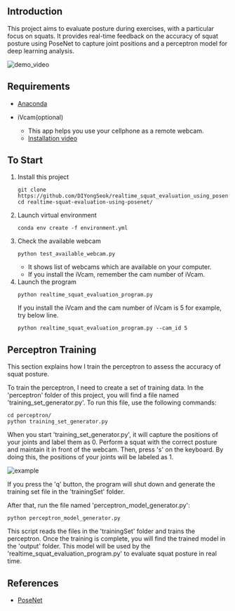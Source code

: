 ## Introduction
This project aims to evaluate posture during exercises, with a particular focus on squats. It provides real-time feedback on the accuracy of squat posture using PoseNet to capture joint positions and a perceptron model for deep learning analysis.

![demo_video](https://github.com/DIYongSeok/realtime_squat_evaluation_using_posenet/assets/146920174/de75f661-9019-46e0-b794-111f3d08c544)

## Requirements
- [Anaconda](https://www.anaconda.com/download)
    

- iVcam(optional)

    - This app helps you use your cellphone as a remote webcam. 
    - [Installation video](https://youtu.be/z2wRJlPKZU8)
    

## To Start
1. Install this project 
    ```
    git clone https://github.com/DIYongSeok/realtime_squat_evaluation_using_posenet.git
    cd realtime-squat-evaluation-using-posenet/
    ```
2. Launch virtual environment
    ```
    conda env create -f environment.yml
    ```
3. Check the available webcam
    ```
    python test_available_webcam.py
    ```
    - It shows list of webcams which are available on your computer.
    - If you install the iVcam, remember the cam number of iVcam.
4. Launch the program
    ```
    python realtime_squat_evaluation_program.py
    ```
    If you install the iVcam and the cam number of iVcam is 5 for example, try below line.
    ```
    python realtime_squat_evaluation_program.py --cam_id 5
    ```

## Perceptron Training

This section explains how I train the perceptron to assess the accuracy of squat posture.

To train the perceptron, I need to create a set of training data. In the 'perceptron' folder of this project, you will find a file named 'training_set_generator.py'. To run this file, use the following commands:
```
cd perceptron/
python training_set_generator.py
```

When you start 'training_set_generator.py', it will capture the positions of your joints and label them as 0. Perform a squat with the correct posture and maintain it in front of the webcam. Then, press 's' on the keyboard. By doing this, the positions of your joints will be labeled as 1.

![example](https://github.com/DIYongSeok/realtime_squat_evaluation_using_posenet/assets/146920174/93f3ea66-0aa6-4139-a6d9-881a5cf44d75)

If you press the 'q' button, the program will shut down and generate the training set file in the 'trainingSet' folder.

After that, run the file named 'perceptron_model_generator.py':
```
python perceptron_model_generator.py
```
This script reads the files in the 'trainingSet' folder and trains the perceptron. Once the training is complete, you will find the trained model in the 'output' folder. This model will be used by the 'realtime_squat_evaluation_program.py' to evaluate squat posture in real time.

## References
- [PoseNet](https://github.com/rwightman/posenet-python)